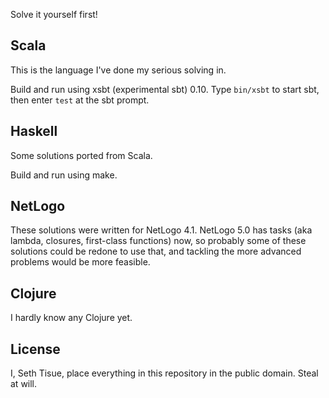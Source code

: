 Solve it yourself first!

## Scala

This is the language I've done my serious solving in.

Build and run using xsbt (experimental sbt) 0.10.  Type `bin/xsbt` to start sbt, then enter `test` at the sbt prompt.

## Haskell

Some solutions ported from Scala.

Build and run using make.

## NetLogo

These solutions were written for NetLogo 4.1.  NetLogo 5.0 has tasks (aka lambda, closures, first-class functions) now, so probably some of these solutions could be redone to use that, and tackling the more advanced problems would be more feasible.

## Clojure

I hardly know any Clojure yet.

## License

I, Seth Tisue, place everything in this repository in the public domain. Steal at will.
